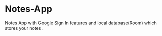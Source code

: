 # Notes-App

Notes App with Google Sign In features and local database(Room) which stores your notes.
